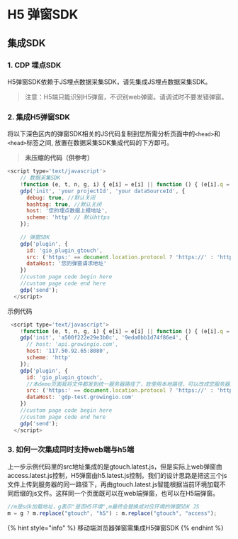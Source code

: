 # H5 弹窗SDK

## 集成SDK

### 1. CDP 埋点SDK

H5弹窗SDK依赖于JS埋点数据采集SDK，请先集成JS埋点数据采集SDK。

> 注意：H5端只能识别H5弹窗，不识别web弹窗。请调试时不要发错弹窗。

### 2. 集成H5弹窗SDK

将以下深色区内的弹窗SDK相关的JS代码复制到您所需分析页面中的`<head>`和`<head>`标签之间, 放置在数据采集SDK集成代码的下方即可。

> **未压缩的代码（供参考）**

```javascript
<script type='text/javascript'>
    // 数据采集SDK
    !function (e, t, n, g, i) { e[i] = e[i] || function () { (e[i].q = e[i].q || []).push(arguments) }, n = t.createElement("script"), tag = t.getElementsByTagName("script")[0], n.async = 1, n.src = g, tag.parentNode.insertBefore(n, tag) }(window, document, "script", "JS数据采集SDK加载地址", "gdp");
    gdp('init', 'your projectId', 'your dataSourceId', {
      debug: true, //默认关闭
      hashtag: true, //默认关闭
      host: '您的埋点数据上报地址',
      scheme: 'http' // 默认https
    });
    
    // 弹窗SDK
    gdp('plugin', {
      id: 'gio_plugin_gtouch',
      src: ('https:' == document.location.protocol ? 'https://' : 'http://') + "JS弹窗SDK加载地址,后缀为xxx/gtouch.js",
      dataHost: '您的弹窗请求地址'
    })
    //custom page code begin here
    //custom page code end here
    gdp('send');
  </script>
```

示例代码

```javascript
 <script type='text/javascript'>
    !function (e, t, n, g, i) { e[i] = e[i] || function () { (e[i].q = e[i].q || []).push(arguments) }, n = t.createElement("script"), tag = t.getElementsByTagName("script")[0], n.async = 1, n.src = g, tag.parentNode.insertBefore(n, tag) }(window, document, "script", "https://assets.giocdn.com/cdp-release/1.0/gio-test.js", "gdp");
    gdp('init', 'a500f222e29e3b0c', '9eda0bb1d74f86e4', {
      // host: 'api.growingio.com',
      host: '117.50.92.65:8080',
      scheme: 'http'
    });
    gdp('plugin', {
      id: 'gio_plugin_gtouch',
      //本demo页面我将文件都发到统一服务器路径了，故使用本地路径，可以改成您服务器对应的IP。
      src: ('https:' == document.location.protocol ? 'https://' : 'http://') + window.location.host + "/push/cdp/gtouch.latest.js",
      dataHost: 'gdp-test.growingio.com'
    })
    //custom page code begin here
    //custom page code end here
    gdp('send');
  </script>
```

### 3. 如何一次集成同时支持web端与h5端

上一步示例代码里的src地址集成的是gtouch.latest.js，但是实际上web弹窗由access.latest.js控制，H5弹窗由h5.latest.js控制。我们的设计思路是把这三个js文件上传到服务器的同一路径下，再由gtouch.latest.js智能根据当前环境加载不同后缀的js文件。这样同一个页面既可以在web端弹窗，也可以在H5端弹窗。

```javascript
//m是sdk加载地址，g表示"是否H5环境",m最终会替换成对应环境的弹窗SDK JS
m = g ? m.replace("gtouch", "h5") : m.replace("gtouch", "access");
```



{% hint style="info" %}
移动端浏览器弹窗需集成H5弹窗SDK
{% endhint %}





